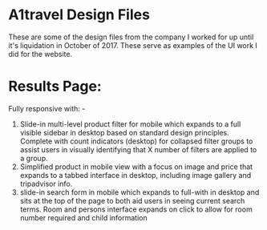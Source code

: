 # A1travel Design Files
These are some of the design files from the company I worked for up until it's liquidation in October of 2017.
These serve as examples of the UI work I did for the website.

# Results Page:
Fully responsive with: -
1. Slide-in multi-level product filter for mobile which expands to a full visible sidebar in desktop based on standard design principles. Complete with count indicators (desktop) for collapsed filter groups to assist users in visually identifying that X number of filters are applied to a group.
2. Simplified product in mobile view with a focus on image and price that expands to a tabbed interface in desktop, including image gallery and tripadvisor info.
3. slide-in search form in mobile which expands to full-with in desktop and sits at the top of the page to both aid users in seeing current search terms. Room and persons interface expands on click to allow for room number required and child information
